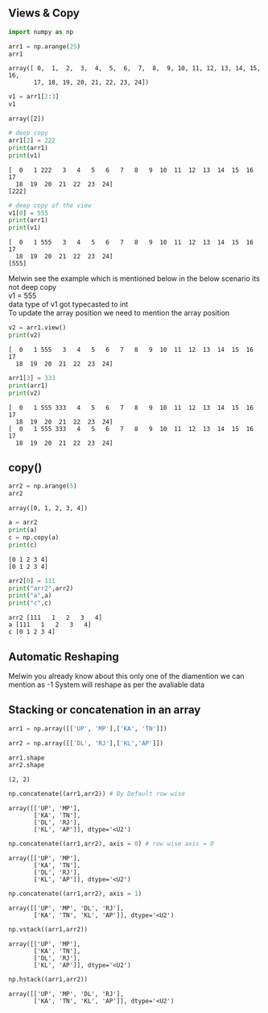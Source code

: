 ##  Views & Copy


```python
import numpy as np
```


```python
arr1 = np.arange(25)
arr1
```




    array([ 0,  1,  2,  3,  4,  5,  6,  7,  8,  9, 10, 11, 12, 13, 14, 15, 16,
           17, 18, 19, 20, 21, 22, 23, 24])




```python
v1 = arr1[2:3]
v1
```




    array([2])




```python
# deep copy
arr1[2] = 222
print(arr1)
print(v1)
```

    [  0   1 222   3   4   5   6   7   8   9  10  11  12  13  14  15  16  17
      18  19  20  21  22  23  24]
    [222]
    


```python
# deep copy of the view
v1[0] = 555
print(arr1)
print(v1)
```

    [  0   1 555   3   4   5   6   7   8   9  10  11  12  13  14  15  16  17
      18  19  20  21  22  23  24]
    [555]
    

Melwin see the example which is mentioned below in the below scenario its not deep copy <br>
v1 = 555<br>
data type of v1 got typecasted to int <br>
To update the array position we need to mention the array position<br>



```python
v2 = arr1.view()
print(v2)
```

    [  0   1 555   3   4   5   6   7   8   9  10  11  12  13  14  15  16  17
      18  19  20  21  22  23  24]
    


```python
arr1[3] = 333
print(arr1)
print(v2)
```

    [  0   1 555 333   4   5   6   7   8   9  10  11  12  13  14  15  16  17
      18  19  20  21  22  23  24]
    [  0   1 555 333   4   5   6   7   8   9  10  11  12  13  14  15  16  17
      18  19  20  21  22  23  24]
    

## copy()


```python
arr2 = np.arange(5)
arr2
```




    array([0, 1, 2, 3, 4])




```python
a = arr2
print(a)
c = np.copy(a)
print(c)
```

    [0 1 2 3 4]
    [0 1 2 3 4]
    


```python
arr2[0] = 111
print("arr2",arr2)
print("a",a)
print("c",c)
```

    arr2 [111   1   2   3   4]
    a [111   1   2   3   4]
    c [0 1 2 3 4]
    

## Automatic Reshaping

Melwin you already know about this only one of the diamention we can mention as -1 System will reshape as per the avaliable data 

## Stacking or concatenation in an array


```python
arr1 = np.array([['UP', 'MP'],['KA', 'TN']])

arr2 = np.array([['DL', 'RJ'],['KL','AP']])

arr1.shape
arr2.shape
```




    (2, 2)




```python
np.concatenate((arr1,arr2)) # By Default row wise
```




    array([['UP', 'MP'],
           ['KA', 'TN'],
           ['DL', 'RJ'],
           ['KL', 'AP']], dtype='<U2')




```python
np.concatenate((arr1,arr2), axis = 0) # row wise axis = 0
```




    array([['UP', 'MP'],
           ['KA', 'TN'],
           ['DL', 'RJ'],
           ['KL', 'AP']], dtype='<U2')




```python
np.concatenate((arr1,arr2), axis = 1)
```




    array([['UP', 'MP', 'DL', 'RJ'],
           ['KA', 'TN', 'KL', 'AP']], dtype='<U2')




```python
np.vstack((arr1,arr2))
```




    array([['UP', 'MP'],
           ['KA', 'TN'],
           ['DL', 'RJ'],
           ['KL', 'AP']], dtype='<U2')




```python
np.hstack((arr1,arr2))
```




    array([['UP', 'MP', 'DL', 'RJ'],
           ['KA', 'TN', 'KL', 'AP']], dtype='<U2')


